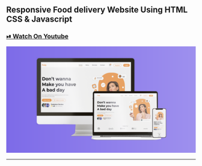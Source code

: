 ## Responsive Food delivery Website Using HTML CSS & Javascript

### [⏯ Watch On Youtube](https://youtu.be/0XKRdm67CuY)

![thumbnail](thumbnail.png)

----------